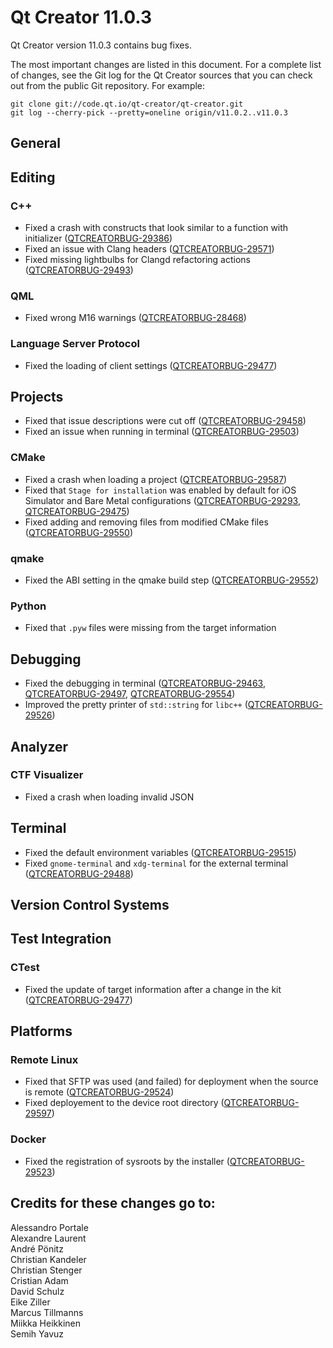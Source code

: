 Qt Creator 11.0.3
=================

Qt Creator version 11.0.3 contains bug fixes.

The most important changes are listed in this document. For a complete list of
changes, see the Git log for the Qt Creator sources that you can check out from
the public Git repository. For example:

    git clone git://code.qt.io/qt-creator/qt-creator.git
    git log --cherry-pick --pretty=oneline origin/v11.0.2..v11.0.3

General
-------

Editing
-------

### C++

* Fixed a crash with constructs that look similar to a function with initializer
  ([QTCREATORBUG-29386](https://bugreports.qt.io/browse/QTCREATORBUG-29386))
* Fixed an issue with Clang headers
  ([QTCREATORBUG-29571](https://bugreports.qt.io/browse/QTCREATORBUG-29571))
* Fixed missing lightbulbs for Clangd refactoring actions
  ([QTCREATORBUG-29493](https://bugreports.qt.io/browse/QTCREATORBUG-29493))

### QML

* Fixed wrong M16 warnings
  ([QTCREATORBUG-28468](https://bugreports.qt.io/browse/QTCREATORBUG-28468))

### Language Server Protocol

* Fixed the loading of client settings
  ([QTCREATORBUG-29477](https://bugreports.qt.io/browse/QTCREATORBUG-29477))

Projects
--------

* Fixed that issue descriptions were cut off
  ([QTCREATORBUG-29458](https://bugreports.qt.io/browse/QTCREATORBUG-29458))
* Fixed an issue when running in terminal
  ([QTCREATORBUG-29503](https://bugreports.qt.io/browse/QTCREATORBUG-29503))

### CMake

* Fixed a crash when loading a project
  ([QTCREATORBUG-29587](https://bugreports.qt.io/browse/QTCREATORBUG-29587))
* Fixed that `Stage for installation` was enabled by default for iOS Simulator
  and Bare Metal configurations
  ([QTCREATORBUG-29293](https://bugreports.qt.io/browse/QTCREATORBUG-29293),
   [QTCREATORBUG-29475](https://bugreports.qt.io/browse/QTCREATORBUG-29475))
* Fixed adding and removing files from modified CMake files
  ([QTCREATORBUG-29550](https://bugreports.qt.io/browse/QTCREATORBUG-29550))

### qmake

* Fixed the ABI setting in the qmake build step
  ([QTCREATORBUG-29552](https://bugreports.qt.io/browse/QTCREATORBUG-29552))
  
### Python

* Fixed that `.pyw` files were missing from the target information

Debugging
---------

* Fixed the debugging in terminal
  ([QTCREATORBUG-29463](https://bugreports.qt.io/browse/QTCREATORBUG-29463),
   [QTCREATORBUG-29497](https://bugreports.qt.io/browse/QTCREATORBUG-29497),
   [QTCREATORBUG-29554](https://bugreports.qt.io/browse/QTCREATORBUG-29554))
* Improved the pretty printer of `std::string` for `libc++`
  ([QTCREATORBUG-29526](https://bugreports.qt.io/browse/QTCREATORBUG-29526))

Analyzer
--------

### CTF Visualizer

* Fixed a crash when loading invalid JSON

Terminal
--------

* Fixed the default environment variables
  ([QTCREATORBUG-29515](https://bugreports.qt.io/browse/QTCREATORBUG-29515))
* Fixed `gnome-terminal` and `xdg-terminal` for the external terminal
  ([QTCREATORBUG-29488](https://bugreports.qt.io/browse/QTCREATORBUG-29488))

Version Control Systems
-----------------------

Test Integration
----------------

### CTest

* Fixed the update of target information after a change in the kit
  ([QTCREATORBUG-29477](https://bugreports.qt.io/browse/QTCREATORBUG-29477))

Platforms
---------

### Remote Linux

* Fixed that SFTP was used (and failed) for deployment when the source is remote
  ([QTCREATORBUG-29524](https://bugreports.qt.io/browse/QTCREATORBUG-29524))
* Fixed deployement to the device root directory
  ([QTCREATORBUG-29597](https://bugreports.qt.io/browse/QTCREATORBUG-29597))

### Docker

* Fixed the registration of sysroots by the installer
  ([QTCREATORBUG-29523](https://bugreports.qt.io/browse/QTCREATORBUG-29523))

Credits for these changes go to:
--------------------------------
Alessandro Portale  
Alexandre Laurent  
André Pönitz  
Christian Kandeler  
Christian Stenger  
Cristian Adam  
David Schulz  
Eike Ziller  
Marcus Tillmanns  
Miikka Heikkinen  
Semih Yavuz  
